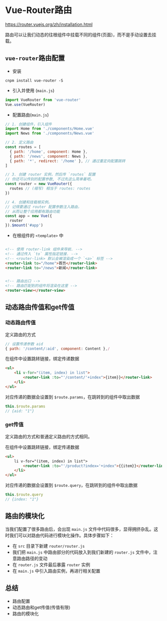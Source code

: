 # Vue-Router路由

https://router.vuejs.org/zh/installation.html

路由可以让我们动态的往根组件中挂载不同的组件(页面)，而不是手动设置去挂载。

## `vue-router`路由配置

* 安装

```
cnpm install vue-router -S
```

* 引入并使用 (`main.js`)

```js
import VueRouter from 'vue-router'
Vue.use(VueRouter)
```

* 配置路由(`main.js`)

```js
// 1. 创建组件，引入组件
import Home from './components/Home.vue'
import News from './components/News.vue'

// 2. 定义路由
const routes = [
  { path: '/home', component: Home },
  { path: '/news', component: News },
  { path: '*', redirect: '/home' }, // 通过重定向配置跳转
]

// 3. 创建 router 实例，然后传 `routes` 配置
// 你还可以传别的配置参数, 不过先这么简单着吧。
const router = new VueRouter({
  routes // (缩写) 相当于 routes: routes
})

// 4. 创建和挂载根实例。
// 记得要通过 router 配置参数注入路由，
// 从而让整个应用都有路由功能
const app = new Vue({
  router
}).$mount('#app')

```
* 在根组件的 `<template>` 中

```html

<!-- 使用 router-link 组件来导航. -->
<!-- 通过传入 `to` 属性指定链接. -->
<!-- <router-link> 默认会被渲染成一个 `<a>` 标签 -->
<router-link to="/home">首页</router-link>
<router-link to="/news">新闻</router-link>


<!-- 路由出口 -->
<!-- 路由匹配到的组件将渲染在这里 -->
<router-view></router-view>
```

## 动态路由传值和get传值

### 动态路由传值

定义路由的方式

```js
// 设置传递参数 aid
{ path: '/content/:aid', component: Content },/
```

在组件中设置跳转链接，绑定传递数据

```html
<ul>
    <li v-for="(item, index) in list">
        <router-link :to="'/content/'+index">{item}}</router-link>
    </li>
</ul>
```

对应传递的数据会设置到 `$route.params`，在跳转到的组件中取出数据

```js
this.$route.params
// {aid: "1"}
```

### get传值

定义路由的方式和普通定义路由的方式相同。

在组件中设置跳转链接，绑定传递数据

```html
<ul>
    li v-for="(item, index) in list">
        <router-link :to="'/product?index='+index">{{item}}</router-link>
    </li>
</ul>
```

对应传递的数据会设置到 `$route.query`，在跳转到的组件中取出数据

```js
this.$route.query
// {index: "1"}
```


## 路由的模块化

当我们配置了很多路由后，会出现 `main.js` 文件中代码很多，显得拥挤杂乱。这时我们可以对路由代码进行模块化操作。具体步骤如下：

* 在 `src` 目录下新建 `router/router.js`
* 我们把 `main.js` 中路由部分的代码放入到我们新建的 `router.js` 文件中，注意路由路径的变动
* 在 `router.js` 文件最后暴露 `router` 实例
* 在 `main.js` 中引入路由实例，再进行相关配置


## 总结

* 路由配置
* 动态路由和get传值(传值有限)
* 路由的模块化